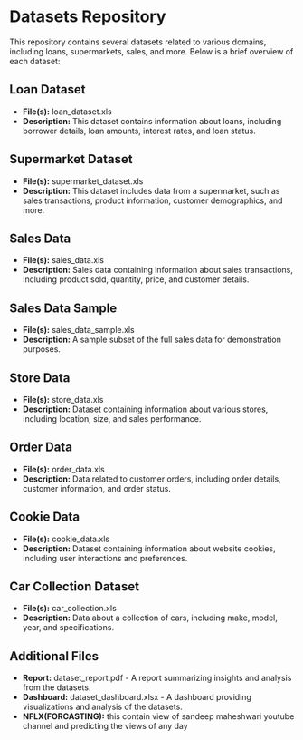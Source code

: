 # Datasets Repository

This repository contains several datasets related to various domains, including loans, supermarkets, sales, and more. Below is a brief overview of each dataset:

## Loan Dataset
- **File(s):** loan_dataset.xls
- **Description:** This dataset contains information about loans, including borrower details, loan amounts, interest rates, and loan status.

## Supermarket Dataset
- **File(s):** supermarket_dataset.xls
- **Description:** This dataset includes data from a supermarket, such as sales transactions, product information, customer demographics, and more.

## Sales Data
- **File(s):** sales_data.xls
- **Description:** Sales data containing information about sales transactions, including product sold, quantity, price, and customer details.

## Sales Data Sample
- **File(s):** sales_data_sample.xls
- **Description:** A sample subset of the full sales data for demonstration purposes.

## Store Data
- **File(s):** store_data.xls
- **Description:** Dataset containing information about various stores, including location, size, and sales performance.

## Order Data
- **File(s):** order_data.xls
- **Description:** Data related to customer orders, including order details, customer information, and order status.

## Cookie Data
- **File(s):** cookie_data.xls
- **Description:** Dataset containing information about website cookies, including user interactions and preferences.

## Car Collection Dataset
- **File(s):** car_collection.xls
- **Description:** Data about a collection of cars, including make, model, year, and specifications.

## Additional Files
- **Report:** dataset_report.pdf - A report summarizing insights and analysis from the datasets.
- **Dashboard:** dataset_dashboard.xlsx - A dashboard providing visualizations and analysis of the datasets.
-  **NFLX(FORCASTING):** this contain view of sandeep maheshwari youtube channel  and predicting the views of any day
